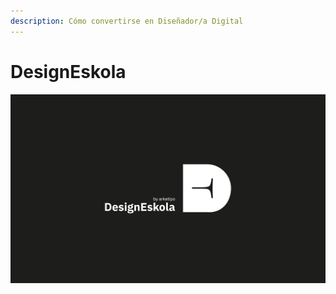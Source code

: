 ```yaml
---
description: Cómo convertirse en Diseñador/a Digital
---
```


# DesignEskola

![](.gitbook/assets/designeskola-cover.png)

